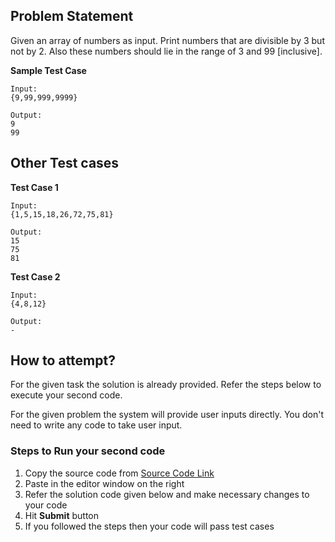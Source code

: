 
## Problem Statement
Given an array of numbers as input. Print numbers that are divisible by 3 but not 
by 2. Also these numbers should lie in the range of 3 and 99 [inclusive].

**Sample Test Case**
```
Input:
{9,99,999,9999}

Output:
9
99
```
## Other Test cases
**Test Case 1**
```
Input:
{1,5,15,18,26,72,75,81} 

Output:
15
75
81
```
**Test Case 2**
```
Input:
{4,8,12} 

Output:
-
```

## How to attempt?
For the given task the solution is already provided. Refer the steps below to execute your second code.

For the given problem the system will provide user inputs directly. You don't need to write any code to take user input.

### Steps to Run your second code
1. Copy the source code from [Source Code Link](https://raw.githubusercontent.com/Aartiarora22/Lab_assignments/main/P1/T3/Main.java)
2. Paste in the editor window on the right
3. Refer the solution code given below and make necessary changes to your code
4. Hit **Submit** button
5. If you followed the steps then your code will pass test cases
